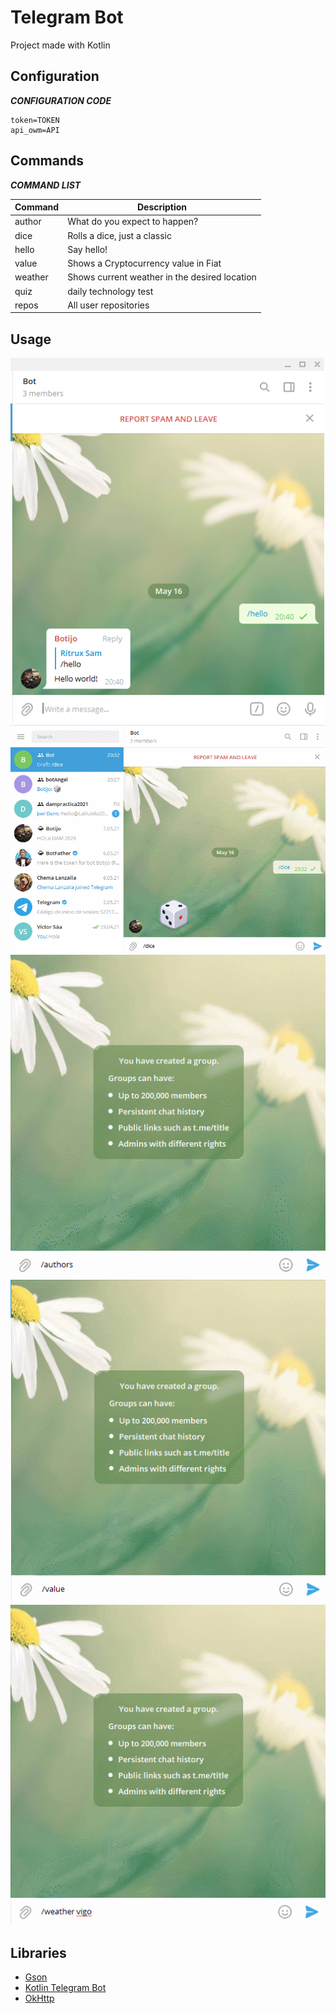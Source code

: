 
# Telegram Bot
Project made with Kotlin

## Configuration
***CONFIGURATION CODE***

```
token=TOKEN
api_owm=API
```

## Commands

***COMMAND LIST***

| Command | Description |
|---------|-------------|
| author |  What do you expect to happen? |
| dice |  Rolls a dice, just a classic |
| hello |  Say hello! |
| value |  Shows a Cryptocurrency value in Fiat | 
| weather |  Shows current weather in the desired location |
| quiz |  daily technology test |
| repos |  All user repositories |


## Usage
![Hello png](https://github.com/jsamperevazquez/botAirAngelCOD/blob/Dev/src/main/kotlin/utils/media/hello.png)
![Dice gif](https://github.com/jsamperevazquez/botAirAngelCOD/blob/Dev/src/main/kotlin/utils/media/dice.gif)
![Authors gif](https://github.com/jsamperevazquez/botAirAngelCOD/blob/Dev/src/main/kotlin/utils/media/authors.gif)
![Values gif](https://github.com/jsamperevazquez/botAirAngelCOD/blob/Dev/src/main/kotlin/utils/media/value.gif)
![Weather gif](https://github.com/jsamperevazquez/botAirAngelCOD/blob/Dev/src/main/kotlin/utils/media/weather.gif)


## Libraries
- [Gson](https://github.com/google/gson) 
- [Kotlin Telegram Bot](https://github.com/kotlin-telegram-bot/kotlin-telegram-bot)  
- [OkHttp](https://github.com/square/okhttp)  

